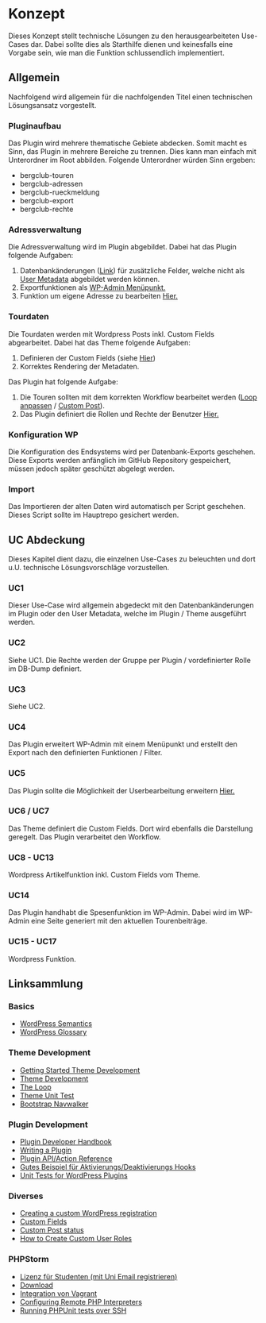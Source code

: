 # Konzept

Dieses Konzept stellt technische Lösungen zu den herausgearbeiteten Use-Cases dar. Dabei sollte dies als Starthilfe dienen und keinesfalls eine Vorgabe sein, wie man die Funktion schlussendlich implementiert.

## Allgemein

Nachfolgend wird allgemein für die nachfolgenden Titel einen technischen Lösungsansatz vorgestellt.

### Pluginaufbau

Das Plugin wird mehrere thematische Gebiete abdecken. Somit macht es Sinn, das Plugin in mehrere Bereiche zu trennen. Dies kann man einfach mit Unterordner im Root abbilden. Folgende Unterordner würden Sinn ergeben:

- bergclub-touren
- bergclub-adressen
- bergclub-rueckmeldung
- bergclub-export
- bergclub-rechte

### Adressverwaltung

Die Adressverwaltung wird im Plugin abgebildet. Dabei hat das Plugin folgende Aufgaben:

1. Datenbankänderungen ([Link](https://codex.wordpress.org/Creating_Tables_with_Plugins)) für zusätzliche Felder, welche nicht als [User Metadata](https://developer.wordpress.org/plugins/users/working-with-user-metadata/) abgebildet werden können. 
2. Exportfunktionen als [WP-Admin Menüpunkt.](https://developer.wordpress.org/plugins/administration-menus/)
3. Funktion um eigene Adresse zu bearbeiten [Hier.](https://developer.wordpress.org/plugins/users/roles-and-capabilities/)

### Tourdaten

Die Tourdaten werden mit Wordpress Posts inkl. Custom Fields abgearbeitet. Dabei hat das Theme folgende Aufgaben:

1. Definieren der Custom Fields (siehe [Hier](https://developer.wordpress.org/plugins/metadata/))
2. Korrektes Rendering der Metadaten.

Das Plugin hat folgende Aufgabe:

1. Die Touren sollten mit dem korrekten Workflow bearbeitet werden ([Loop anpassen](https://codex.wordpress.org/The_Loop) / [Custom Post](https://developer.wordpress.org/plugins/post-types/)).
2. Das Plugin definiert die Rollen und Rechte der Benutzer [Hier.](https://developer.wordpress.org/plugins/users/roles-and-capabilities/)


### Konfiguration WP

Die Konfiguration des Endsystems wird per Datenbank-Exports geschehen. Diese Exports werden anfänglich im GitHub Repository gespeichert, müssen jedoch später geschützt abgelegt werden.

### Import

Das Importieren der alten Daten wird automatisch per Script geschehen. Dieses Script sollte im Hauptrepo gesichert werden.


## UC Abdeckung

Dieses Kapitel dient dazu, die einzelnen Use-Cases zu beleuchten und dort u.U. technische Lösungsvorschläge vorzustellen.

### UC1

Dieser Use-Case wird allgemein abgedeckt mit den Datenbankänderungen im Plugin oder den User Metadata, welche im Plugin / Theme ausgeführt werden. 

### UC2

Siehe UC1. Die Rechte werden der Gruppe per Plugin / vordefinierter Rolle im DB-Dump definiert. 

### UC3

Siehe UC2.

### UC4

Das Plugin erweitert WP-Admin mit einem Menüpunkt und erstellt den Export nach den definierten Funktionen / Filter.

### UC5

Das Plugin sollte die Möglichkeit der Userbearbeitung erweitern [Hier.](https://developer.wordpress.org/plugins/hooks/actions/)

### UC6 / UC7

Das Theme definiert die Custom Fields. Dort wird ebenfalls die Darstellung geregelt. Das Plugin verarbeitet den Workflow.

### UC8 - UC13

Wordpress Artikelfunktion inkl. Custom Fields vom Theme.

### UC14

Das Plugin handhabt die Spesenfunktion im WP-Admin. Dabei wird im WP-Admin eine Seite generiert mit den aktuellen Tourenbeiträge.

### UC15 - UC17

Wordpress Funktion. 

## Linksammlung

### Basics	
- [WordPress Semantics](https://codex.wordpress.org/WordPress_Semantics)
- [WordPress Glossary](https://codex.wordpress.org/Glossary)

### Theme Development	
- [Getting Started Theme Development](https://developer.wordpress.org/themes/getting-started/)
- [Theme Development](https://codex.wordpress.org/Theme_Development)
- [The Loop](https://codex.wordpress.org/The_Loop)
- [Theme Unit Test](https://codex.wordpress.org/Theme_Unit_Test)
- [Bootstrap Navwalker](https://github.com/twittem/wp-bootstrap-navwalker)

### Plugin Development
- [Plugin Developer Handbook](https://developer.wordpress.org/plugins/)
- [Writing a Plugin](https://codex.wordpress.org/Writing_a_Plugin)
- [Plugin API/Action Reference](https://codex.wordpress.org/Plugin_API/Action_Reference)
- [Gutes Beispiel für Aktivierungs/Deaktivierungs Hooks](http://wordpress.stackexchange.com/questions/25910/uninstall-activate-deactivate-a-plugin-typical-features-how-to/25979#25979)
- [Unit Tests for WordPress Plugins](https://pippinsplugins.com/unit-tests-wordpress-plugins-setting-up-testing-suite/)

### Diverses
- [Creating a custom WordPress registration](https://code.tutsplus.com/tutorials/creating-a-custom-wordpress-registration-form-plugin--cms-20968)
- [Custom Fields](https://codex.wordpress.org/Custom_Fields)
- [Custom Post status](http://jamescollings.co.uk/blog/wordpress-create-custom-post-status/)
- [How to Create Custom User Roles](https://managewp.com/create-custom-user-roles-wordpress)

### PHPStorm
- [Lizenz für Studenten (mit Uni Email registrieren)](https://www.jetbrains.com/shop/eform/students)
- [Download](https://www.jetbrains.com/phpstorm/)
- [Integration von Vagrant](https://confluence.jetbrains.com/display/PhpStorm/Getting+started+with+Vagrant+in+PhpStorm)
- [Configuring Remote PHP Interpreters](https://www.jetbrains.com/help/phpstorm/2016.3/configuring-remote-php-interpreters.html)
- [Running PHPUnit tests over SSH](https://confluence.jetbrains.com/display/PhpStorm/Running+PHPUnit+tests+over+SSH+on+a+remote+server+with+PhpStorm)
